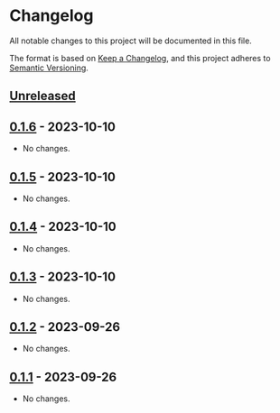# Changelog

All notable changes to this project will be documented in this file.

The format is based on [Keep a Changelog](https://keepachangelog.com/en/1.1.0/),
and this project adheres to [Semantic Versioning](https://semver.org/spec/v2.0.0.html).

## [Unreleased]

## [0.1.6] - 2023-10-10

- No changes.

## [0.1.5] - 2023-10-10

- No changes.

## [0.1.4] - 2023-10-10

- No changes.

## [0.1.3] - 2023-10-10

- No changes.

## [0.1.2] - 2023-09-26

- No changes.

## [0.1.1] - 2023-09-26

- No changes.

[unreleased]: https://github.com/colincasey/noop-cnb/compare/v0.1.6...HEAD
[0.1.6]: https://github.com/colincasey/noop-cnb/compare/v0.1.5...v0.1.6
[0.1.5]: https://github.com/colincasey/noop-cnb/compare/v0.1.4...v0.1.5
[0.1.4]: https://github.com/colincasey/noop-cnb/compare/v0.1.3...v0.1.4
[0.1.3]: https://github.com/colincasey/noop-cnb/compare/v0.1.2...v0.1.3
[0.1.2]: https://github.com/colincasey/noop-cnb/compare/v0.1.1...v0.1.2
[0.1.1]: https://github.com/colincasey/noop-cnb/releases/tag/v0.1.1
